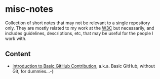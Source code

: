 # misc-notes
Collection of short notes that may not be relevant to a single repository only. They are mostly related to my work at the [W3C](https://www.w3.org) but necessarily, and includes guidelines, descriptions, etc, that may be useful for the people I work with.

## Content
* [Introduction to Basic GitHub Contribution](https://iherman.github.io/misc-notes/docs/BasicGitHubContributionIntro), a.k.a. Basic GitHub, without Git, for dummies…-)
